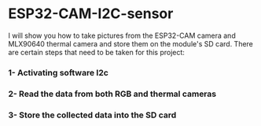 # ESP32-CAM-I2C-sensor
I will show you how to take pictures from the ESP32-CAM camera and MLX90640 thermal camera and store them on the module's SD card. There are certain steps that need to be taken for this project:
### 1- Activating software I2c
### 2- Read the data from both RGB and thermal cameras
### 3- Store the collected data into the SD card
